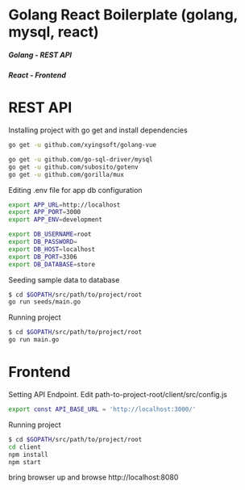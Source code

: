 # Golang React Boilerplate (golang, mysql, react)
##### Golang - REST API
##### React - Frontend
  
# REST API
Installing project with go get and install dependencies
```sh
go get -u github.com/xyingsoft/golang-vue

go get -u github.com/go-sql-driver/mysql
go get -u github.com/subosito/gotenv
go get -u github.com/gorilla/mux
```

Editing .env file for app db configuration
```sh
export APP_URL=http://localhost
export APP_PORT=3000
export APP_ENV=development

export DB_USERNAME=root
export DB_PASSWORD=
export DB_HOST=localhost
export DB_PORT=3306
export DB_DATABASE=store

```

Seeding sample data to database
```sh
$ cd $GOPATH/src/path/to/project/root
go run seeds/main.go
```

Running project
```sh
$ cd $GOPATH/src/path/to/project/root
go run main.go
```

# Frontend
Setting API Endpoint. Edit path-to-project-root/client/src/config.js
```sh
export const API_BASE_URL = 'http://localhost:3000/'
```

Running project
```sh
$ cd $GOPATH/src/path/to/project/root
cd client
npm install
npm start
```
bring browser up and browse http://localhost:8080